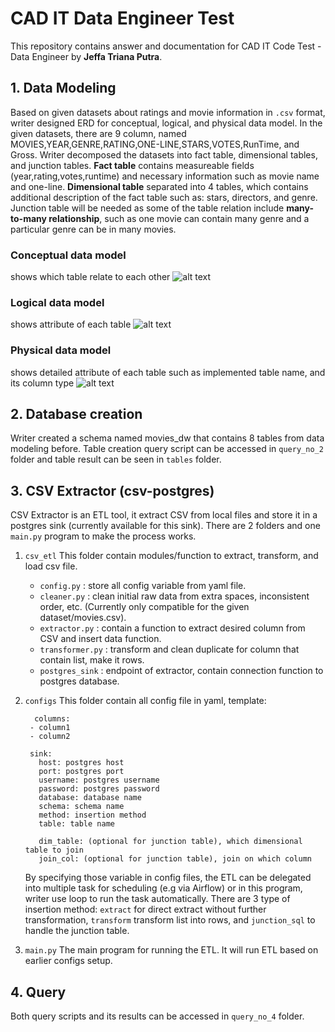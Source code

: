 # CAD IT Data Engineer Test
This repository contains answer and documentation for CAD IT Code Test - Data Engineer by **Jeffa Triana Putra**.

## 1. Data Modeling
Based on given datasets about ratings and movie information in  `.csv` format, writer designed ERD for conceptual, logical, and physical data model.
In the given datasets, there are 9 column, named MOVIES,YEAR,GENRE,RATING,ONE-LINE,STARS,VOTES,RunTime, and Gross. Writer decomposed the datasets into fact table, dimensional tables, and junction tables. **Fact table** contains measureable fields (year,rating,votes,runtime) and necessary information such as movie name and one-line. **Dimensional table** separated into 4 tables, which contains additional description of the fact table such as: stars, directors, and genre. Junction table will be needed as some of the table relation include **many-to-many relationship**, such as one movie can contain many genre and a particular genre can be in many movies.

### Conceptual data model
shows which table relate to each other
![alt text](https://github.com/jeffatp14/CadITDataEngTest/blob/main/data_modelling/conceptual_data%20model.jpeg)

### Logical data model
shows attribute of each table
![alt text](https://github.com/jeffatp14/CadITDataEngTest/blob/main/data_modelling/logical_data%20model.jpeg)

### Physical data model
shows detailed attribute of each table such as implemented table name, and its column type
![alt text](https://github.com/jeffatp14/CadITDataEngTest/blob/main/data_modelling/physical_data%20model.jpeg)

## 2. Database creation
Writer created a schema named movies_dw that contains 8 tables from data modeling before. Table creation query script can be accessed in `query_no_2` folder and table result can be seen in `tables` folder.

## 3. CSV Extractor (csv-postgres)
CSV Extractor is an ETL tool, it extract CSV from local files and store it in a postgres sink (currently available for this sink). 
There are 2 folders and one `main.py` program to make the process works. 
1. `csv_etl`
   This folder contain modules/function to extract, transform, and load csv file.
   - `config.py` : store all config variable from yaml file.
   - `cleaner.py` : clean initial raw data from extra spaces, inconsistent order, etc. (Currently only compatible for the given dataset/movies.csv).
   - `extractor.py` : contain a function to extract desired column from CSV and insert data function.
   - `transformer.py` : transform and clean duplicate for column that contain list, make it rows.
   - `postgres_sink` : endpoint of extractor, contain connection function to postgres database.
2. `configs`
   This folder contain all config file in yaml, template:
   ```
     columns:
    - column1
    - column2

    sink:
      host: postgres host
      port: postgres port
      username: postgres username
      password: postgres password
      database: database name
      schema: schema name
      method: insertion method
      table: table name
   
      dim_table: (optional for junction table), which dimensional table to join
      join_col: (optional for junction table), join on which column
   ```
   By specifying those variable in config files, the ETL can be delegated into multiple task for scheduling (e.g via Airflow) or in this program, writer use loop to run the task automatically. There are 3 type of insertion method: `extract` for direct extract without further transformation, `transform` transform list into rows, and `junction_sql` to handle the junction table.
   
3. `main.py`
   The main program for running the ETL. It will run ETL based on earlier configs setup.

## 4. Query
Both query scripts and its results can be accessed in `query_no_4` folder.
